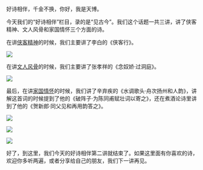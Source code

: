 好诗相伴，千金不换，你好，我是天博。

今天我们的“好诗相伴”栏目，录的是“见古今”。我们这个话题一共三讲，讲了侠客精神、文人风骨和家国情怀三个方面的诗。

在讲[侠客精神](https://time.geekbang.org/column/article/390857)的时候，我们主要讲了李白的《侠客行》。

![](https://static001.geekbang.org/resource/image/9f/16/9f4a2ff969217e4416bc77298d87bf16.jpg?wh=1920x1609)

在讲[文人风骨](https://time.geekbang.org/column/article/390876)的时候，我们主要讲了张孝祥的《念奴娇·过洞庭》。

![](https://static001.geekbang.org/resource/image/41/ee/4128fccc313ded55a8e4a54db481afee.jpg?wh=1920x2023)

最后，在讲[家国情怀](https://time.geekbang.org/column/article/393488)的时候，我们讲了辛弃疾的《水调歌头·舟次扬州和人韵》，讲解这首词的时候提到了他的《破阵子·为陈同甫赋壮词以寄之》，还在煮酒论诗里讲到了他的《贺新郎·同父见和再用韵答之》。

![](https://static001.geekbang.org/resource/image/f5/1b/f57ec4827f52da7cbcc98976b4c92e1b.jpg?wh=1920x2023)

![](https://static001.geekbang.org/resource/image/21/64/215527af840015451341c757d80c5c64.jpg?wh=1920x1080)

![](https://static001.geekbang.org/resource/image/01/41/0146dc0a68fc76f2c61d91e320b1e441.jpg?wh=1920x2023)

好了，到这里，我们今天的好诗相伴第二讲就结束了。如果这里面有你喜欢的诗，欢迎你多听两遍，或者分享给自己的朋友，我们下一讲再见。